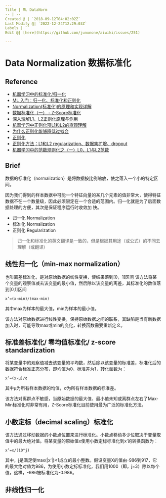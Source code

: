 ```yaml
---
Title | ML DataNorm
-- | --
Created @ | `2018-09-12T04:02:02Z`
Last Modify @| `2022-12-24T12:29:03Z`
Labels | ``
Edit @| [here](https://github.com/junxnone/aiwiki/issues/251)

---
```

# Data Normalization 数据标准化
## Reference

- [机器学习中的标准化/归一化](https://blog.csdn.net/index20001/article/details/78044971)
- [ML 入门：归一化、标准化和正则化](https://blog.csdn.net/dengdengma520/article/details/79630146)
- [Normalization(标准化)的原理和实现详解](https://blog.csdn.net/u011092188/article/details/78174804)
- [数据标准化（一） - Z-Score标准化](https://blog.csdn.net/Orange_Spotty_Cat/article/details/80312154)
- [深入理解L1、L2正则化原理与作用](https://www.cnblogs.com/zingp/p/10375691.html)
- [机器学习中正则化项L1和L2的直观理解](https://blog.csdn.net/jinping_shi/article/details/52433975)
- [为什么正则化能够降低过拟合](https://hit-scir.gitbooks.io/neural-networks-and-deep-learning-zh_cn/content/chap3/c3s5ss2.html)
- [正则化](https://hit-scir.gitbooks.io/neural-networks-and-deep-learning-zh_cn/content/chap3/c3s5ss1.html)
- [正则化方法：L1和L2 regularization、数据集扩增、dropout](https://blog.csdn.net/u012162613/article/details/44261657)
- [机器学习中的范数规则化之（一）L0、L1与L2范数](https://blog.csdn.net/zouxy09/article/details/24971995)

## Brief

数据的标准化（normalization）是将数据按比例缩放，使之落入一个小的特定区间。

因为我们得到的样本数据中可能一个特征向量的某几个元素的值非常大，使得特征数据不在一个数量级，因此必须限定在一个合适的范围内。归一化就是为了后面数据处理的方便，其次是保证程序运行时收敛加
快。

- 归一化 Normalization
- 标准化 Normalization
- 正则化 Regularization
> 归一化和标准化的英文翻译是一致的，但是根据其用途（或公式）的不同去理解（或翻译）

## 线性归一化（min-max normalization）

也叫离差标准化，是对原始数据的线性变换，使结果落到[0，1]区间
该方法将某个变量的观察值减去该变量的最小值，然后除以该变量的离差，其标准化的数值落到[0,1]区间

```
x’=(x-min)/(max-min)
```
其中max为样本的最大值，min为样本的最小值。

该方法对原始数据进行线性变换，保持原始数据之间的联系，其缺陷是当有新数据加入时，可能导致max或min的变化，转换函数需要重新定义。


## 标准差标准化/ 零均值标准化/ z-score standardization

将某变量中的观察值减去该变量的平均数，然后除以该变量的标准差，标准化后的数据符合标准正态分布，即均值为0，标准差为1，转化函数为：
```
x’=(x-μ)/σ
```
其中μ为所有样本数据的均值，σ为所有样本数据的标准差。

该方法对离群点不敏感，当原始数据的最大值、最小值未知或离群点左右了Max-Min标准化时非常有用，Z-Score标准化目前使用最为广泛的标准化方法。

## 小数定标（decimal scaling）标准化
该方法通过移动数据的小数点位置来进行标准化。小数点移动多少位取决于变量取值中的最大绝对值。将某变量的原始值x使用小数定标标准化到x’的转换函数为：
```
x’=x/(10^j)
```
其中，j是满足使max(|x’|)<1成立的最小整数。假设变量X的值由-986到917，它的最大绝对值为986，为使用小数定标标准化，我们用1000（即，j=3）除以每个值，这样，-986被标准化为-0.986。


## 非线性归一化


